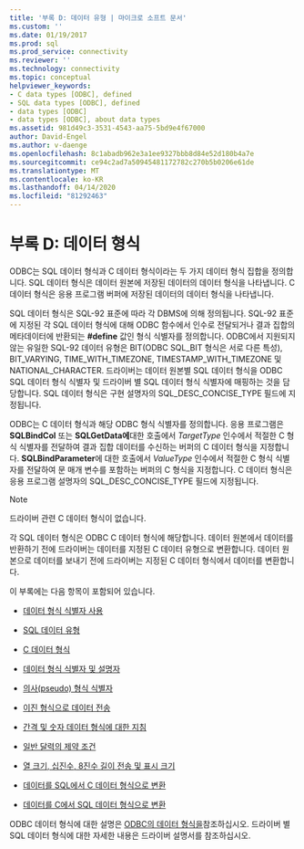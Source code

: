 ```yaml
---
title: '부록 D: 데이터 유형 | 마이크로 소프트 문서'
ms.custom: ''
ms.date: 01/19/2017
ms.prod: sql
ms.prod_service: connectivity
ms.reviewer: ''
ms.technology: connectivity
ms.topic: conceptual
helpviewer_keywords:
- C data types [ODBC], defined
- SQL data types [ODBC], defined
- data types [ODBC]
- data types [ODBC], about data types
ms.assetid: 981d49c3-3531-4543-aa75-5bd9e4f67000
author: David-Engel
ms.author: v-daenge
ms.openlocfilehash: 8c1abadb962e3a1ee9327bbb8d84e52d180b4a7e
ms.sourcegitcommit: ce94c2ad7a50945481172782c270b5b0206e61de
ms.translationtype: MT
ms.contentlocale: ko-KR
ms.lasthandoff: 04/14/2020
ms.locfileid: "81292463"
---
```

# <a name="appendix-d-data-types"></a>부록 D: 데이터 형식
ODBC는 SQL 데이터 형식과 C 데이터 형식이라는 두 가지 데이터 형식 집합을 정의합니다. SQL 데이터 형식은 데이터 원본에 저장된 데이터의 데이터 형식을 나타냅니다. C 데이터 형식은 응용 프로그램 버퍼에 저장된 데이터의 데이터 형식을 나타냅니다.  
  
 SQL 데이터 형식은 SQL-92 표준에 따라 각 DBMS에 의해 정의됩니다. SQL-92 표준에 지정된 각 SQL 데이터 형식에 대해 ODBC 함수에서 인수로 전달되거나 결과 집합의 메타데이터에 반환되는 **#define** 값인 형식 식별자를 정의합니다. ODBC에서 지원되지 않는 유일한 SQL-92 데이터 유형은 BIT(ODBC SQL_BIT 형식은 서로 다른 특성), BIT_VARYING, TIME_WITH_TIMEZONE, TIMESTAMP_WITH_TIMEZONE 및 NATIONAL_CHARACTER. 드라이버는 데이터 원본별 SQL 데이터 형식을 ODBC SQL 데이터 형식 식별자 및 드라이버 별 SQL 데이터 형식 식별자에 매핑하는 것을 담당합니다. SQL 데이터 형식은 구현 설명자의 SQL_DESC_CONCISE_TYPE 필드에 지정됩니다.  
  
 ODBC는 C 데이터 형식과 해당 ODBC 형식 식별자를 정의합니다. 응용 프로그램은 **SQLBindCol** 또는 **SQLGetData에**대한 호출에서 *TargetType* 인수에서 적절한 C 형식 식별자를 전달하여 결과 집합 데이터를 수신하는 버퍼의 C 데이터 형식을 지정합니다. **SQLBindParameter**에 대한 호출에서 *ValueType* 인수에서 적절한 C 형식 식별자를 전달하여 문 매개 변수를 포함하는 버퍼의 C 형식을 지정합니다. C 데이터 형식은 응용 프로그램 설명자의 SQL_DESC_CONCISE_TYPE 필드에 지정됩니다.  
  
> [!NOTE]  
>  드라이버 관련 C 데이터 형식이 없습니다.  
  
 각 SQL 데이터 형식은 ODBC C 데이터 형식에 해당합니다. 데이터 원본에서 데이터를 반환하기 전에 드라이버는 데이터를 지정된 C 데이터 유형으로 변환합니다. 데이터 원본으로 데이터를 보내기 전에 드라이버는 지정된 C 데이터 형식에서 데이터를 변환합니다.  
  
 이 부록에는 다음 항목이 포함되어 있습니다.  
  
-   [데이터 형식 식별자 사용](../../../odbc/reference/appendixes/using-data-type-identifiers.md)  
  
-   [SQL 데이터 유형](../../../odbc/reference/appendixes/sql-data-types.md)  
  
-   [C 데이터 형식](../../../odbc/reference/appendixes/c-data-types.md)  
  
-   [데이터 형식 식별자 및 설명자](../../../odbc/reference/appendixes/data-type-identifiers-and-descriptors.md)  
  
-   [의사(pseudo) 형식 식별자](../../../odbc/reference/appendixes/pseudo-type-identifiers.md)  
  
-   [이진 형식으로 데이터 전송](../../../odbc/reference/appendixes/transferring-data-in-its-binary-form.md)  
  
-   [간격 및 숫자 데이터 형식에 대한 지침](../../../odbc/reference/appendixes/guidelines-for-interval-and-numeric-data-types.md)  
  
-   [일반 달력의 제약 조건](../../../odbc/reference/appendixes/constraints-of-the-gregorian-calendar.md)  
  
-   [열 크기, 십진수, 8진수 길이 전송 및 표시 크기](../../../odbc/reference/appendixes/column-size-decimal-digits-transfer-octet-length-and-display-size.md)  
  
-   [데이터를 SQL에서 C 데이터 형식으로 변환](../../../odbc/reference/appendixes/converting-data-from-sql-to-c-data-types.md)  
  
-   [데이터를 C에서 SQL 데이터 형식으로 변환](../../../odbc/reference/appendixes/converting-data-from-c-to-sql-data-types.md)  
  
 ODBC 데이터 형식에 대한 설명은 [ODBC의 데이터 형식을](../../../odbc/reference/develop-app/data-types-in-odbc.md)참조하십시오. 드라이버 별 SQL 데이터 형식에 대한 자세한 내용은 드라이버 설명서를 참조하십시오.

